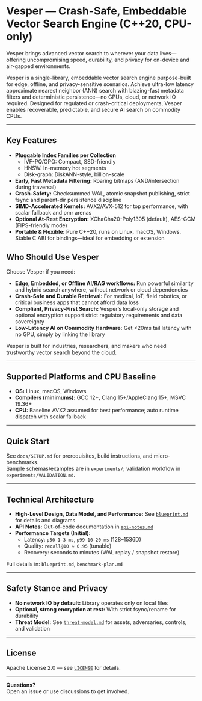 # Vesper — Crash-Safe, Embeddable Vector Search Engine (C++20, CPU-only)

Vesper brings advanced vector search to wherever your data lives—offering uncompromising speed, durability, and privacy for on-device and air-gapped environments.

Vesper is a single-library, embeddable vector search engine purpose-built for edge, offline, and privacy-sensitive scenarios. Achieve ultra-low latency approximate nearest neighbor (ANN) search with blazing-fast metadata filters and deterministic persistence—no GPUs, cloud, or network IO required. Designed for regulated or crash-critical deployments, Vesper enables recoverable, predictable, and secure AI search on commodity CPUs.

---

## Key Features

- **Pluggable Index Families per Collection**  
  - IVF-PQ/OPQ: Compact, SSD-friendly
  - HNSW: In-memory hot segments
  - Disk-graph: DiskANN-style, billion-scale
- **Early, Fast Metadata Filtering:** Roaring bitmaps (AND/intersection during traversal)
- **Crash-Safety:** Checksummed WAL, atomic snapshot publishing, strict fsync and parent-dir persistence discipline
- **SIMD-Accelerated Kernels:** AVX2/AVX-512 for top performance, with scalar fallback and pmr arenas
- **Optional At-Rest Encryption:** XChaCha20-Poly1305 (default), AES-GCM (FIPS-friendly mode)
- **Portable & Flexible:** Pure C++20, runs on Linux, macOS, Windows. Stable C ABI for bindings—ideal for embedding or extension


## Who Should Use Vesper

Choose Vesper if you need:
- **Edge, Embedded, or Offline AI/RAG workflows:** Run powerful similarity and hybrid search anywhere, without network or cloud dependencies
- **Crash-Safe and Durable Retrieval:** For medical, IoT, field robotics, or critical business apps that cannot afford data loss
- **Compliant, Privacy-First Search:** Vesper’s local-only storage and optional encryption support strict regulatory requirements and data sovereignty
- **Low-Latency AI on Commodity Hardware:** Get <20ms tail latency with no GPU, simply by linking the library

Vesper is built for industries, researchers, and makers who need trustworthy vector search beyond the cloud.

---

## Supported Platforms and CPU Baseline

- **OS:** Linux, macOS, Windows  
- **Compilers (minimums):** GCC 12+, Clang 15+/AppleClang 15+, MSVC 19.36+  
- **CPU:** Baseline AVX2 assumed for best performance; auto runtime dispatch with scalar fallback

---

## Quick Start

See `docs/SETUP.md` for prerequisites, build instructions, and micro-benchmarks.  
Sample schemas/examples are in `experiments/`; validation workflow in `experiments/VALIDATION.md`.

---

## Technical Architecture

- **High-Level Design, Data Model, and Performance:** See [`blueprint.md`](./blueprint.md) for details and diagrams
- **API Notes:** Out-of-code documentation in [`api-notes.md`](./api-notes.md)
- **Performance Targets (Initial):**
    - Latency: `p50 1–3 ms`, `p99 10–20 ms` (128–1536D)
    - Quality: `recall@10 ≈ 0.95` (tunable)
    - Recovery: seconds to minutes (WAL replay / snapshot restore)

Full details in: `blueprint.md`, `benchmark-plan.md`

---

## Safety Stance and Privacy

- **No network IO by default:** Library operates only on local files
- **Optional, strong encryption at rest:** With strict fsync/rename for durability
- **Threat Model:** See [`threat-model.md`](./threat-model.md) for assets, adversaries, controls, and validation

---

## License

Apache License 2.0 — see [`LICENSE`](./LICENSE) for details.

---

**Questions?**  
Open an issue or use discussions to get involved.
